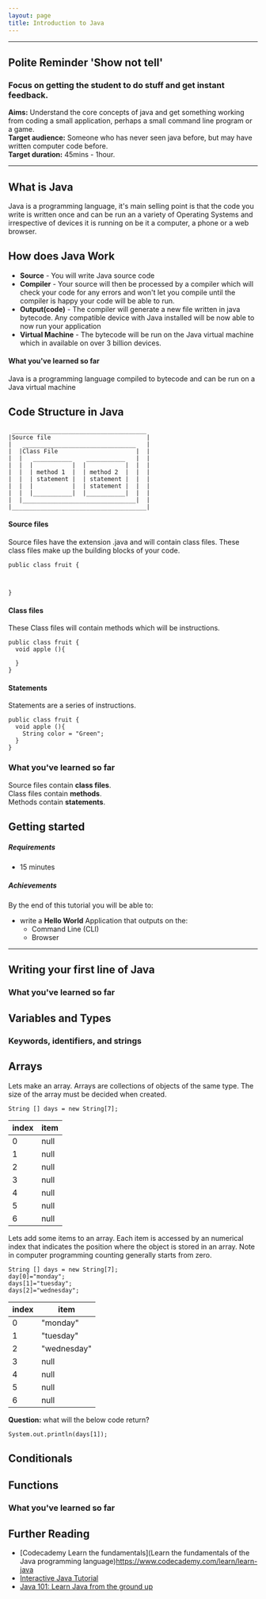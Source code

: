 ```yaml
---
layout: page
title: Introduction to Java
---
```


---
## Polite Reminder **'Show not tell'**
### Focus on getting the student to do stuff and get instant feedback.
**Aims:** Understand the core concepts of java and get something working from coding a small application, perhaps a small command line program or a game.  
**Target audience:** Someone who has never seen java before, but may have written computer code before.  
**Target duration:** 45mins - 1hour.

---

## What is Java
Java is a programming language, it's main selling point is that the code you write is written once and can be run an a variety of Operating Systems and irrespective of devices it is running on be it a computer, a phone or a web browser.

## How does Java Work
* **Source** - You will write Java source code
* **Compiler** - Your source will then be processed by a compiler which will check your code for any errors and won't let you compile until the compiler is happy your code will be able to run.
* **Output(code)** - The compiler will generate a new file written in java bytecode. Any compatible device with Java installed will be now able to now run your application
* **Virtual Machine** -  The bytecode will be run on the Java virtual machine which in available on over 3 billion devices.


#### What you've learned so far
Java is a programming language compiled to bytecode and can be run on a Java virtual machine

## Code Structure in Java
```
 ______________________________________
|Source file                           |
|   ________________________________   |
|  |Class File                      |  |
|  |   ___________    ___________   |  |
|  |  |           |  |           |  |  |
|  |  | method 1  |  | method 2  |  |  |
|  |  | statement |  | statement |  |  |
|  |  |           |  | statement |  |  |
|  |  |___________|  |___________|  |  |
|  |________________________________|  |
|______________________________________|
```
#### Source files
Source files have the extension .java and will contain class files. These class files make up the building blocks of your code.
```
public class fruit {



}
```
#### Class files
These Class files will contain methods which will be instructions.
```
public class fruit {
  void apple (){

  }
}
```
#### Statements
Statements are a series of instructions.
```
public class fruit {
  void apple (){
    String color = "Green";
  }
}
```
### What you've learned so far
Source files contain __class files__.  
Class files contain __methods__.  
Methods contain __statements__.

## Getting started
##### Requirements

* 15 minutes

##### Achievements

By the end of this tutorial you will be able to:

* write a **Hello World** Application that outputs on the:
    * Command Line (CLI)
    * Browser

---

## Writing your first line of Java


### What you've learned so far

## Variables and Types

### Keywords, identifiers, and strings

## Arrays
Lets make an array. Arrays are collections of objects of the same type. The size of the array must be decided when created.
```
String [] days = new String[7];
```
|index|item|
|---|-------------|
|0  | null        |
|1  | null        |
|2  | null        |
|3  | null        |
|4  | null        |
|5  | null        |
|6  | null        |

Lets add some items to an array. Each item is accessed by an numerical index that indicates the position where the object is stored in an array. Note in computer programming counting generally starts from zero.

```
String [] days = new String[7];
day[0]="monday";
days[1]="tuesday";
days[2]="wednesday";
```
|index|item|
|---|-------------|
|0  | "monday"    |
|1  | "tuesday"   |
|2  | "wednesday" |
|3  | null        |
|4  | null        |
|5  | null        |
|6  | null        |
**Question:** what will the below code return?
```
System.out.println(days[1]);
```


## Conditionals

## Functions

### What you've learned so far

## Further Reading
* [Codecademy Learn the fundamentals](Learn the fundamentals of the Java programming language)https://www.codecademy.com/learn/learn-java
* [Interactive Java Tutorial](http://www.learnjavaonline.org/)
* [Java 101: Learn Java from the ground up](http://www.javaworld.com/article/2076075/learn-java/core-java-learn-java-from-the-ground-up.html)
